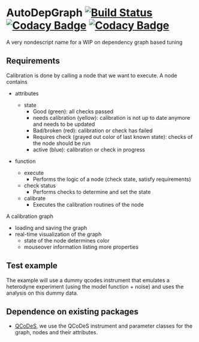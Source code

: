 # AutoDepGraph [![Build Status](https://travis-ci.org/AdriaanRol/AutoDepGraph.svg?branch=master)](https://travis-ci.org/AdriaanRol/AutoDepGraph) [![Codacy Badge](https://api.codacy.com/project/badge/Grade/ae46c58617ff45df9ac98446b3dc34ac)](https://www.codacy.com/app/adriaan-rol/AutoDepGraph?utm_source=github.com&amp;utm_medium=referral&amp;utm_content=AdriaanRol/AutoDepGraph&amp;utm_campaign=Badge_Grade) [![Codacy Badge](https://api.codacy.com/project/badge/Coverage/ae46c58617ff45df9ac98446b3dc34ac)](https://www.codacy.com/app/adriaan-rol/AutoDepGraph?utm_source=github.com&utm_medium=referral&utm_content=AdriaanRol/AutoDepGraph&utm_campaign=Badge_Coverage)

A very nondescript name for a WIP on dependency graph based tuning

## Requirements
Calibration is done by calling a node that we want to execute.
A node contains
- attributes
    - state
        + Good (green): all checks passed
        + needs calibration (yellow): calibration is not up to date anymore and needs to be updated
        + Bad/broken (red): calibration or check has failed
        + Requires check (grayed out color of last known state): checks of the node should be run
        + active (blue): calibration or check in progress

- function
    - execute
        + Performs the logic of a node (check state, satisfy requirements)
    - check status
        + Performs checks to determine and set the state
    - calibrate
        + Executes the calibration routines of the node

A calibration graph
- loading and saving the graph
- real-time visualization of the graph
    + state of the node determines color
    + mouseover information listing more properties

## Test example
The example will use a dummy qcodes instrument that emulates a heterodyne experiment (using the model function + noise) and uses the analysis on this dummy data.

## Dependence on existing packages
- [QCoDeS](https://github.com/DiCarloLab-Delft/Qcodes), we use the QCoDeS instrument and parameter classes for the graph, nodes and their attributes.
<!-- - [graph-tool](https://graph-tool.skewed.de/), this package seems ideal but requires C-compilation (which can be painful on windows systems). Given the lightweight nature of this application I do not want to have such a heavy dependence.
- [doit](http://pydoit.org/) a python based
 -->
